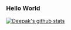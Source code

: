 ### Hello World

[![Deepak's github stats](https://github-readme-stats.vercel.app/api?username=bring2dip&count_private=true&show_icons=true)](https://github.com/bring2dip)

<!--
**bring2dip/bring2dip** is a ✨ _special_ ✨ repository because its `README.md` (this file) appears on your GitHub profile.

Here are some ideas to get you started:

- 🔭 I’m currently working on ...
- 🌱 I’m currently learning ...
- 👯 I’m looking to collaborate on ...
- 🤔 I’m looking for help with ...
- 💬 Ask me about ...
- 📫 How to reach me: ...
- 😄 Pronouns: ...
- ⚡ Fun fact: ...
-->
